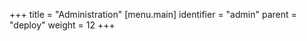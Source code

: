 +++
title = "Administration"
[menu.main]
  identifier = "admin"
  parent = "deploy"
  weight = 12
+++